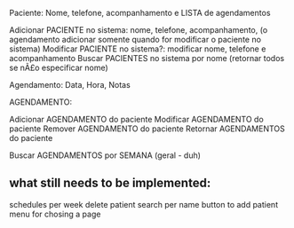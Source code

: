 Paciente:
Nome, telefone, acompanhamento e LISTA de agendamentos

Adicionar PACIENTE no sistema: nome, telefone, acompanhamento, (o agendamento adicionar somente quando for modificar o paciente no sistema)
Modificar PACIENTE no sistema?: modificar nome, telefone e acompanhamento
Buscar PACIENTES no sistema por nome (retornar todos se nÃ£o especificar nome)

Agendamento:
Data, Hora, Notas

AGENDAMENTO:

Adicionar AGENDAMENTO do paciente
Modificar AGENDAMENTO do paciente
Remover AGENDAMENTO do paciente
Retornar AGENDAMENTOS do paciente

Buscar AGENDAMENTOS por SEMANA (geral - duh)

## what still needs to be implemented:

schedules per week
delete patient
search per name
button to add patient
menu for chosing a page
